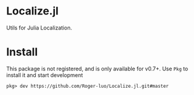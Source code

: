# Localize.jl

Utils for Julia Localization.


# Install

This package is not registered, and is only available for v0.7+. Use `Pkg` to install it and start development

```
pkg> dev https://github.com/Roger-luo/Localize.jl.git#master
```
